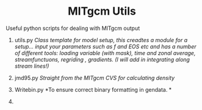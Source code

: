 # <center> MITgcm Utils </center> #

Useful python scripts for dealing with MITgcm output

1. utils.py *Class template for model setup, this creadtes a module for a setup... input your parameters such as f and EOS etc and has a number of different tools: loading variable (with mask), time and zonal average, streamfunctuons, regriding , gradients. (I will add in integrating along stream lines!)*

2. jmd95.py *Straight from the MITgcm CVS for calculating density*

3. Writebin.py *To ensure correct binary formatting in gendata. *

4. 

